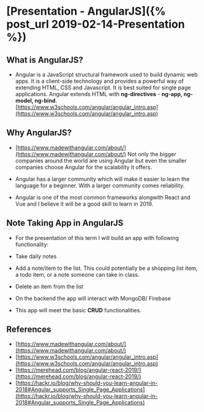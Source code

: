 # [Presentation - AngularJS]({% post_url 2019-02-14-Presentation %})

## What is AngularJS?
- Angular is a JavaScript structural framework used to build dynamic web apps. It is a client-side technology and provides a powerful way of extending HTML, CSS and Javascript. It is best suited for single page applications. Angular extends HTML with **ng-directives** - **ng-app, ng-model, ng-bind**. [https://www.w3schools.com/angular/angular_intro.asp](https://www.w3schools.com/angular/angular_intro.asp)

## Why AngularJS?

- [https://www.madewithangular.com/about/](https://www.madewithangular.com/about/)
Not only the bigger companies around the world are using Angular but even the smaller companies choose Angular for the scalability it offers.

- Angular has a larger community which will make it easier to learn the language for a beginner. With a larger community comes reliability. 

- Angular is one of the most common frameworks alongwith React and Vue and I believe it will be a good skill to learn in 2019. 

## Note Taking App in AngularJS

- For the presentation of this term I will build an app with following functionality:
 - Take daily notes
 - Add a note/item to the list. This could potentially be a shopping list item, a todo item, or a note someone can take in        class.
 - Delete an item from the list
 - On the backend the app will interact with MongoDB/ Firebase 
 
- This app will meet the basic **CRUD** functionalities.
 

## References 
- [https://www.madewithangular.com/about/](https://www.madewithangular.com/about/)
- [https://www.w3schools.com/angular/angular_intro.asp](https://www.w3schools.com/angular/angular_intro.asp)
- [https://merehead.com/blog/angular-react-2019/](https://merehead.com/blog/angular-react-2019/)
- [https://hackr.io/blog/why-should-you-learn-angular-in-2018#Angular_supports_Single_Page_Applications](https://hackr.io/blog/why-should-you-learn-angular-in-2018#Angular_supports_Single_Page_Applications)




 

